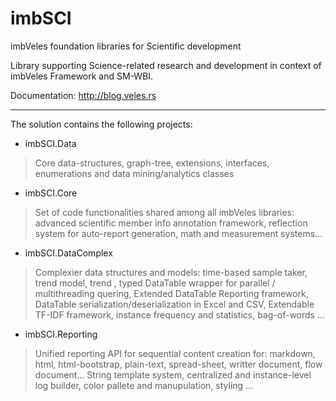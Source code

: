 # imbSCI
imbVeles foundation libraries for Scientific development

Library supporting Science-related research and development in context of imbVeles Framework and SM-WBI.

Documentation: http://blog.veles.rs

---

The solution contains the following projects:
* imbSCI.Data
> Core data-structures, graph-tree,  extensions, interfaces, enumerations and data mining/analytics classes

* imbSCI.Core
> Set of code functionalities shared among all imbVeles libraries: advanced scientific member info annotation framework, reflection system for auto-report generation, math and measurement systems...

* imbSCI.DataComplex
> Complexier data structures and models: time-based sample taker, trend model, trend , typed DataTable wrapper for parallel / multithreading quering, Extended DataTable Reporting framework, DataTable serialization/deserialization in Excel and CSV, Extendable TF-IDF framework, instance frequency and statistics, bag-of-words  ...

* imbSCI.Reporting
> Unified reporting API for sequential content creation for: markdown, html, html-bootstrap, plain-text, spread-sheet, writter document, flow document...
> String template system, centralized and instance-level log builder, color pallete and manupulation, styling ...